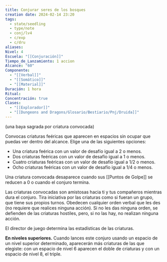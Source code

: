 ```yaml
---
title: Conjurar seres de los bosques
creation date: 2024-02-14 23:20
tags:
  - state/seedling
  - type/note
  - conj/lv4
  - c/exp
  - c/dru
aliases: 
Nivel: 4
Escuela: "[[Conjuración]]"
Tiempo_de_Lanzamiento: 1 accion
Alcance: "60"
Componente:
  - "[[Verbal]]"
  - "[[Somático]]"
  - "[[Material]]"
Duración: 1 hora
Ritual: 
Concentración: true
Clases:
  - "[[Explorador]]"
  - "[[Dungeons and Dragons/Glosario/Bestiario/Pnj/Druida]]"
---
```

(una baya sagrada por criatura convocada)

Convocas criaturas feéricas que aparecen en espacios sin ocupar que puedas ver dentro del alcance. Elige una de las siguientes opciones:

- Una criatura feérica con un valor de desafío igual a 2 o menos.
- Dos criaturas feéricas con un valor de desafío igual a 1 o menos.
- Cuatro criaturas feéricas con un valor de desafío igual a 1/2 o menos.
- Ocho criaturas feéricas con un valor de desafío igual a 1/4 o menos.

Una criatura convocada desaparece cuando sus [[Puntos de Golpe]] se reducen a 0 o cuando el conjuro termina.

Las criaturas convocadas son amistosas hacia ti y tus compañeros mientras dura el conjuro. Tira iniciativa por las criaturas como si fueran un grupo, que tiene sus propios turnos. Obedecen cualquier orden verbal que les des (no requiere que realices ninguna acción). Si no les das ninguna orden, se defienden de las criaturas hostiles, pero, si no las hay, no realizan ninguna acción.

El director de juego determina las estadísticas de las criaturas.

**En niveles superiores.** Cuando lances este conjuro usando un espacio de un nivel superior determinado, aparecerán más criaturas de las que elegiste: con un espacio de nivel 6 aparecen el doble de criaturas y con un espacio de nivel 8, el triple.